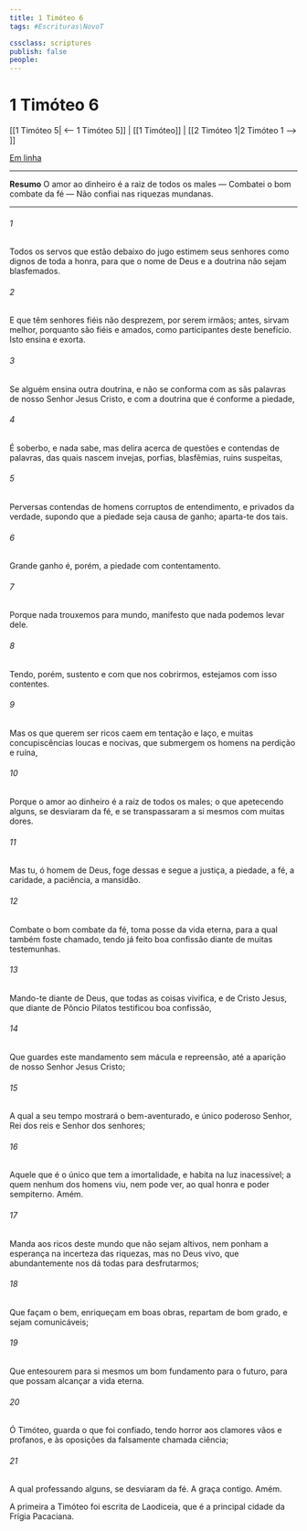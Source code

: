```yaml
---
title: 1 Timóteo 6
tags: #Escrituras\NovoT

cssclass: scriptures
publish: false
people:
---
```


# 1 Timóteo 6
[[1 Timóteo 5| <-- 1 Timóteo 5]] | [[1 Timóteo]] | [[2 Timóteo 1|2 Timóteo 1 --> ]]

[Em linha](https://churchofjesuschrist.org/study/scriptures/nt/1-tim/6?lang=por)

---
__Resumo__
O amor ao dinheiro é a raiz de todos os males — Combatei o bom combate da fé — Não confiai nas riquezas mundanas.

---
###### 1 
Todos os servos que estão debaixo do jugo estimem seus senhores como dignos de toda a honra, para que o nome de Deus e a doutrina não sejam blasfemados.

###### 2 
E  que têm senhores fiéis não  desprezem, por serem irmãos; antes,  sirvam melhor, porquanto são fiéis e amados, como  participantes deste benefício. Isto ensina e exorta.

###### 3 
Se alguém ensina  outra doutrina, e não se conforma com as sãs palavras de nosso Senhor Jesus Cristo, e com a doutrina que é conforme a piedade,

###### 4 
É soberbo, e nada sabe, mas delira acerca de questões e contendas de palavras, das quais nascem invejas, porfias, blasfêmias, ruins suspeitas,

###### 5 
Perversas contendas de homens corruptos de entendimento, e privados da verdade, supondo que a piedade seja causa de ganho; aparta-te dos tais.

###### 6 
Grande ganho é, porém, a piedade com contentamento.

###### 7 
Porque nada trouxemos para  mundo,  manifesto  que nada podemos levar dele.

###### 8 
Tendo, porém, sustento e com que nos cobrirmos, estejamos com isso contentes.

###### 9 
Mas os que querem ser ricos caem em tentação e  laço, e  muitas concupiscências loucas e nocivas, que submergem os homens na perdição e ruína,

###### 10 
Porque o amor ao dinheiro é a raiz de todos os males; o que apetecendo alguns, se desviaram da fé, e se transpassaram a si mesmos com muitas dores.

###### 11 
Mas tu, ó homem de Deus, foge dessas  e segue a justiça, a piedade, a fé, a caridade, a paciência, a mansidão.

###### 12 
Combate o bom combate da fé, toma posse da vida eterna, para a qual também foste chamado, tendo já feito boa confissão diante de muitas testemunhas.

###### 13 
Mando-te diante de Deus, que todas as coisas vivifica, e de Cristo Jesus, que diante de Pôncio Pilatos testificou boa confissão,

###### 14 
Que guardes este mandamento sem mácula e repreensão, até a aparição de nosso Senhor Jesus Cristo;

###### 15 
A qual a seu tempo mostrará o bem-aventurado, e único poderoso Senhor, Rei dos reis e Senhor dos senhores;

###### 16 
Aquele que é o único que tem a imortalidade, e habita na luz inacessível; a quem nenhum dos homens viu, nem pode ver, ao qual  honra e poder sempiterno. Amém.

###### 17 
Manda aos ricos deste mundo que não sejam altivos, nem ponham a esperança na incerteza das riquezas, mas no Deus vivo, que abundantemente nos dá todas  para  desfrutarmos;

###### 18 
Que façam o bem, enriqueçam em boas obras, repartam de bom grado, e sejam comunicáveis;

###### 19 
Que entesourem para si mesmos um bom fundamento para o futuro, para que possam alcançar a vida eterna.

###### 20 
Ó Timóteo, guarda o que  foi confiado, tendo horror aos clamores vãos e profanos, e às oposições da falsamente chamada ciência;

###### 21 
A qual professando alguns, se desviaram da fé. A graça  contigo. Amém.

A primeira  a Timóteo foi escrita de Laodiceia, que é a principal cidade da Frígia Pacaciana.

